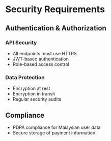 # Security Requirements

## Authentication & Authorization

### API Security
- All endpoints must use HTTPS
- JWT-based authentication
- Role-based access control

### Data Protection
- Encryption at rest
- Encryption in transit
- Regular security audits

## Compliance
- PDPA compliance for Malaysian user data
- Secure storage of payment information
